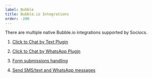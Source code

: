 ```yaml
---
label: Bubble
title: Bubble.io Integrations
order: -200
---
```


There are multiple native Bubble.io integrations supported by Sociocs.

1. [Click to Chat by Text Plugin](/integrations/bubble/plugin-c2csms.md)

2. [Click to Chat by WhatsApp Plugin](/integrations/bubble/plugin-c2cwa.md)

3. [Form submissions handling](/integrations/bubble/plugin-form.md)

4. [Send SMS/text and WhatsApp messages](/integrations/bubble/plugin-send-text-messages.md)
